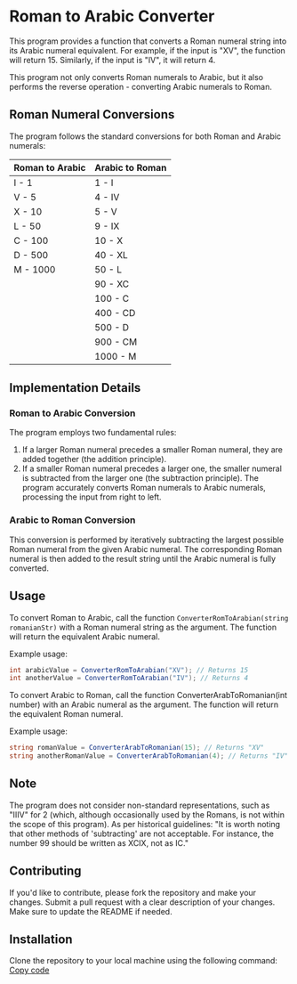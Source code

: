 # Roman to Arabic Converter
This program provides a function that converts a Roman numeral string into its Arabic numeral equivalent. For example, if the input is "XV", the function will return 15. Similarly, if the input is "IV", it will return 4.

This program not only converts Roman numerals to Arabic, but it also performs the reverse operation - converting Arabic numerals to Roman.

## Roman Numeral Conversions
The program follows the standard conversions for both Roman and Arabic numerals:

| Roman to Arabic   | Arabic to Roman  |
|-------------------|-----------------|
| I - 1             | 1 - I           |
| V - 5             | 4 - IV          |
| X - 10            | 5 - V           |
| L - 50            | 9 - IX          |
| C - 100           | 10 - X          |
| D - 500           | 40 - XL         |
| M - 1000          | 50 - L          |
|                   | 90 - XC         |
|                   | 100 - C         |
|                   | 400 - CD        |
|                   | 500 - D         |
|                   | 900 - CM        |
|                   | 1000 - M        |

## Implementation Details
### Roman to Arabic Conversion
The program employs two fundamental rules:
1. If a larger Roman numeral precedes a smaller Roman numeral, they are added together (the addition principle).
2. If a smaller Roman numeral precedes a larger one, the smaller numeral is subtracted from the larger one (the subtraction principle).
The program accurately converts Roman numerals to Arabic numerals, processing the input from right to left.

### Arabic to Roman Conversion
This conversion is performed by iteratively subtracting the largest possible Roman numeral from the given Arabic numeral. The corresponding Roman numeral is then added to the result string until the Arabic numeral is fully converted.

## Usage
To convert Roman to Arabic, call the function `ConverterRomToArabian(string romanianStr)` with a Roman numeral string as the argument. The function will return the equivalent Arabic numeral.

Example usage:
```csharp
int arabicValue = ConverterRomToArabian("XV"); // Returns 15
int anotherValue = ConverterRomToArabian("IV"); // Returns 4
```
To convert Arabic to Roman, call the function ConverterArabToRomanian(int number) with an Arabic numeral as the argument. The function will return the equivalent Roman numeral.

Example usage:
```csharp
string romanValue = ConverterArabToRomanian(15); // Returns "XV"
string anotherRomanValue = ConverterArabToRomanian(4); // Returns "IV"
```
## Note
The program does not consider non-standard representations, such as "IIIV" for 2 (which, although occasionally used by the Romans, is not within the scope of this program). As per historical guidelines:
"It is worth noting that other methods of 'subtracting' are not acceptable. For instance, the number 99 should be written as XCIX, not as IC."

## Contributing
If you'd like to contribute, please fork the repository and make your changes. Submit a pull request with a clear description of your changes. Make sure to update the README if needed.

## Installation
Clone the repository to your local machine using the following command: [Copy code](https://github.com/Serhii-vishn/ConverterRomanToArabicNums.git)
